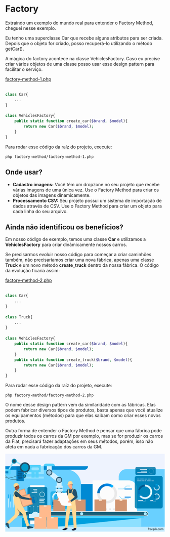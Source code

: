 # Factory
Extraindo um exemplo do mundo real para entender o Factory Method, cheguei nesse exemplo.

Eu tenho uma superclasse Car que recebe alguns atributos para ser criada. Depois que o objeto for criado, posso recuperá-lo utilizando o método getCar().

A mágica do factory acontece na classe VehiclesFactory. Caso eu precise criar vários objetos de uma classe posso usar esse design pattern para facilitar o serviço.

[factory-method-1.php](FactoryMethod1.php)

```php

class Car{
    ...
}

class VehiclesFactory{
    public static function create_car($brand, $model){
        return new Car($brand, $model);
    }
}
```

Para rodar esse código da raíz do projeto, execute:
```console
php factory-method/factory-method-1.php
```

## Onde usar?
* **Cadastro imagens:** Você têm um dropzone no seu projeto que recebe várias imagens de uma única vez. Use o Factory Method para criar os objetos das imagens dinamicamente. 
* **Processamento CSV:** Seu projeto possui um sistema de importação de dados através de CSV. Use o Factory Method para criar um objeto para cada linha do seu arquivo.

## Ainda não identificou os benefícios?
Em nosso código de exemplo, temos uma classe **Car** e utilizamos a **VehiclesFactory** para criar dinâmicamente nossos carros.

Se precisarmos evoluir nosso código para começar a criar caminhões também, não precisaríamos criar uma nova fábrica, apenas uma classe **Truck** e um novo método **create_truck** dentro da nossa fábrica. O código da evolução ficaria assim:

[factory-method-2.php](FactoryMethod2.php)
```php

class Car{
    ...
}

class Truck{
    ...
}

class VehiclesFactory{
    public static function create_car($brand, $model){
        return new Car($brand, $model);
    }
    public static function create_truck($brand, $model){
        return new Car($brand, $model);
    }
}
```

Para rodar esse código da raíz do projeto, execute:
```console
php factory-method/factory-method-2.php
```

O nome desse design pattern vem da similaridade com as fábricas. Elas podem fabricar diversos tipos de produtos, basta apenas que você atualize os equipamentos (métodos) para que elas saibam como criar esses novos produtos.

Outra forma de entender o Factory Method é pensar que uma fábrica pode produzir todos os carros da GM por exemplo, mas se for produzir os carros da Fiat, precisará fazer adaptações em seus métodos, porém, isso não afeta em nada a fabricação dos carros da GM.

![alt text](./factory-method.png "Factory Method")